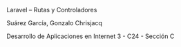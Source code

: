 Laravel – Rutas y Controladores







Suárez García, Gonzalo Chrisjacq




Desarrollo de Aplicaciones en Internet 
3 - C24 - Sección  C 

